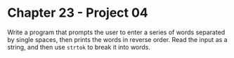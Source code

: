# Chapter 23 - Project 04

Write a program that prompts the user to enter a series of words separated by single spaces, then prints the words in reverse order. Read the input as a string, and then use `strtok` to break it into words.
